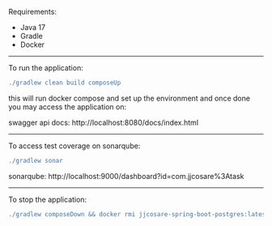 Requirements:

* Java 17
* Gradle
* Docker

---

To run the application:

```gradle
./gradlew clean build composeUp
```

this will run docker compose and set up the environment and once done you may access the application on:

swagger api docs: http://localhost:8080/docs/index.html

---

To access test coverage on sonarqube:

```gradle
./gradlew sonar
```

sonarqube: http://localhost:9000/dashboard?id=com.jjcosare%3Atask

---

To stop the application:

```gradle
./gradlew composeDown && docker rmi jjcosare-spring-boot-postgres:latest
```
